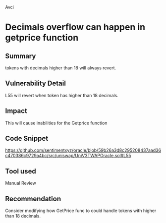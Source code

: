 Avci
# Decimals overflow can happen in getprice function

## Summary
tokens with decimals higher than 18 will always revert.

## Vulnerability Detail
L55 will revert when token has higher than 18 decimals.



## Impact
This will cause inabilities for the Getprice function 


## Code Snippet
https://github.com/sentimentxyz/oracle/blob/59b26a3d8c295208437aad36c470386c9729a4bc/src/uniswap/UniV3TWAPOracle.sol#L55
## Tool used

Manual Review

## Recommendation
Consider modifying how GetPrice func to could handle tokens with higher than 18 decimals.


